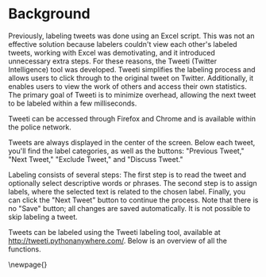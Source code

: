 
# Background

Previously, labeling tweets was done using an Excel script. This was not an effective solution because labelers couldn't view each other's labeled tweets, working with Excel was demotivating, and it introduced unnecessary extra steps. For these reasons, the Tweeti (Twitter Intelligence) tool was developed. Tweeti simplifies the labeling process and allows users to click through to the original tweet on Twitter. Additionally, it enables users to view the work of others and access their own statistics. The primary goal of Tweeti is to minimize overhead, allowing the next tweet to be labeled within a few milliseconds.

Tweeti can be accessed through Firefox and Chrome and is available within the police network.

Tweets are always displayed in the center of the screen. Below each tweet, you'll find the label categories, as well as the buttons: "Previous Tweet," "Next Tweet," "Exclude Tweet," and "Discuss Tweet."

Labeling consists of several steps: The first step is to read the tweet and optionally select descriptive words or phrases. The second step is to assign labels, where the selected text is related to the chosen label. Finally, you can click the "Next Tweet" button to continue the process. Note that there is no "Save" button; all changes are saved automatically. It is not possible to skip labeling a tweet.

Tweets can be labeled using the Tweeti labeling tool, available at http://tweeti.pythonanywhere.com/. Below is an overview of all the functions.



\newpage{}
